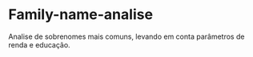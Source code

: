 # Family-name-analise
Analise de sobrenomes mais comuns, levando em conta parâmetros de renda e educação.
